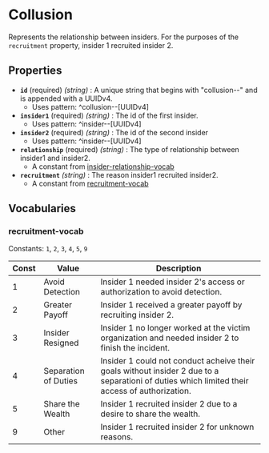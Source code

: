 # Collusion

Represents the relationship between insiders. For the purposes of the `recruitment` property, insider 1 recruited insider 2.

## Properties

- **`id`** (required) *(string)* : A unique string that begins with "collusion--" and is appended with a UUIDv4.
	- Uses pattern: ^collusion--[UUIDv4]
- **`insider1`** (required) *(string)* : The id of the first insider.
	- Uses pattern: ^insider--[UUIDv4]
- **`insider2`** (required) *(string)* : The id of the second insider
	- Uses pattern: ^insider--[UUIDv4]
- **`relationship`** (required) *(string)* : The type of relationship between insider1 and insider2.
	- A constant from [insider-relationship-vocab](../common/insider-relationship-vocab.md)
- **`recruitment`** *(string)* : The reason insider1 recruited insider2.
	- A constant from [recruitment-vocab](#recruitment-vocab)

## Vocabularies

### recruitment-vocab

Constants: `1`, `2`, `3`, `4`, `5`, `9`

| Const | Value | Description |
| --- | --- | --- |
| 1 | Avoid Detection | Insider 1 needed insider 2's access or authorization to avoid detection.|
| 2 | Greater Payoff | Insider 1 received a greater payoff by recruiting insider 2.|
| 3 | Insider Resigned | Insider 1 no longer worked at the victim organization and needed insider 2 to finish the incident.|
| 4 | Separation of Duties | Insider 1 could not conduct acheive their goals without insider 2 due to a separationi of duties which limited their access of authorization.|
| 5 | Share the Wealth | Insider 1 recruited insider 2 due to a desire to share the wealth.|
| 9 | Other | Insider 1 recruited insider 2 for unknown reasons.|
